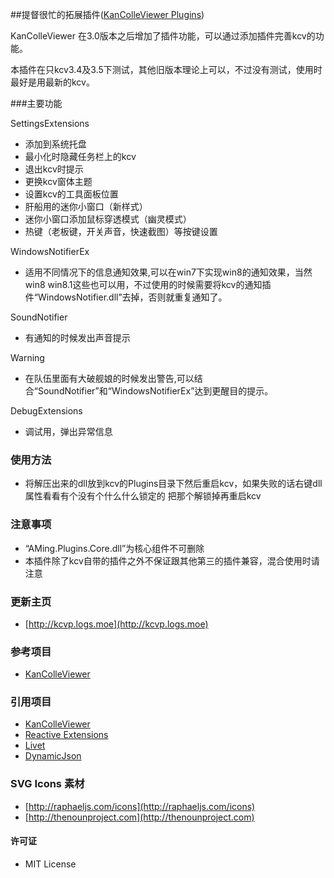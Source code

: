 ##提督很忙的拓展插件([KanColleViewer Plugins](http://kcvp.logs.moe))

KanColleViewer 在3.0版本之后增加了插件功能，可以通过添加插件完善kcv的功能。

本插件在只kcv3.4及3.5下测试，其他旧版本理论上可以，不过没有测试，使用时最好是用最新的kcv。


###主要功能

SettingsExtensions

* 添加到系统托盘
* 最小化时隐藏任务栏上的kcv
* 退出kcv时提示
* 更换kcv窗体主题
* 设置kcv的工具面板位置
* 肝船用的迷你小窗口（新样式）
* 迷你小窗口添加鼠标穿透模式（幽灵模式）
* 热键（老板键，开关声音，快速截图）等按键设置

WindowsNotifierEx

* 适用不同情况下的信息通知效果,可以在win7下实现win8的通知效果，当然win8 win8.1这些也可以用，不过使用的时候需要将kcv的通知插件“WindowsNotifier.dll”去掉，否则就重复通知了。

SoundNotifier

* 有通知的时候发出声音提示

Warning

* 在队伍里面有大破舰娘的时候发出警告,可以结合“SoundNotifier”和“WindowsNotifierEx”达到更醒目的提示。

DebugExtensions

* 调试用，弹出异常信息

### 使用方法

* 将解压出来的dll放到kcv的Plugins目录下然后重启kcv，如果失败的话右键dll属性看看有个没有个什么什么锁定的 把那个解锁掉再重启kcv

### 注意事项

* “AMing.Plugins.Core.dll”为核心组件不可删除
* 本插件除了kcv自带的插件之外不保证跟其他第三的插件兼容，混合使用时请注意

### 更新主页

* [http://kcvp.logs.moe](http://kcvp.logs.moe)

### 参考项目

* [KanColleViewer](https://github.com/Grabacr07/KanColleViewer)

### 引用项目

* [KanColleViewer](https://github.com/Grabacr07/KanColleViewer)
* [Reactive Extensions](http://rx.codeplex.com/)
* [Livet](http://ugaya40.net/livet)
* [DynamicJson](http://dynamicjson.codeplex.com/)

### SVG Icons 素材

* [http://raphaeljs.com/icons](http://raphaeljs.com/icons)
* [http://thenounproject.com](http://thenounproject.com)


#### 许可证

* MIT License
